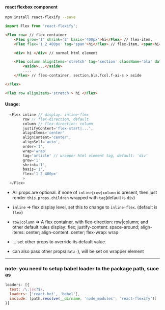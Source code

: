 #### react flexbox component

```bash
npm install react-flexify --save
```

```js
import Flex from 'react-flexify';
```

```html
<Flex row> // flex container
    <Flex grow='1' shrink='2' basis='400px'>hi</Flex> // flex-item,
    <Flex flex='1 2 400px' tag='span'>hi</Flex> // flex-item, <span>hi</span>

    <div> hi </div> // normal html element

    <Flex column alignItems='stretch' tag='section' className='bla' dataCustom='hi' tag='section'>
        <aside>...</aside>
        ....
    </Flex> // flex-container, section.bla.fcol.f-ai-s > aside

</Flex> 

<Flex row alignItems='stretch'> hi </Flex>

```

#### Usage:
```js
  <Flex inline // display: inline-flex
        row // flex-direction, default
        column // flex-direction: column
        justifyContent='flex-start|...',
        alignItems='center'
        alignContent='center',
        alignSelf='auto',
        order='1',
        wrap='wrap'
        tag='article' // wrapper html element tag, default: 'div'
        grow='1'
        shrink='1',
        basis='1',
        flex='1 2 400px'
        >
  </Flex>
```
- All props are optional. if none of `inline|row|column` is present, then just render `this.props.children` wrapped with `tag`(default is `div`)

- `inline` => flex display level, set this to change to `inline-flex`. (default is `flex`)

- `row|column` => A flex container, with flex-direction: row|column; and other default rules display: flex; justify-content: space-around; align-items: center; align-content: center; flex-wrap: wrap

- ... set other props to override its default value.
- can also pass other props(`data-`), will be set on wrapper element

---
### note: you need to setup babel loader to the package path, suce as
```js
loaders: [{
  test: /\.jsx?$/,
  loaders: ['react-hot', 'babel'],
  include: [path.resolve(__dirname, 'node_modules', 'react-flexify')]
}]
```
